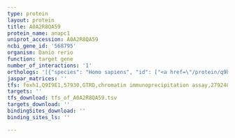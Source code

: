 ```yaml
---
type: protein
layout: protein
title: A0A2R8QA59
protein_name: anapc1
uniprot_accession: A0A2R8QA59
ncbi_gene_id: '568795'
organism: Danio rerio
function: target gene
number_of_interactions: '1'
orthologs: '[{"species": "Homo sapiens", "id": ["<a href=\"/protein/q9h1a4\">Q9H1A4</a>"]}, {"species": "Mus musculus", "id": ["<a href=\"/protein/p53995\">P53995</a>"]}, {"species": "Rattus norvegicus", "id": ["<a href=\"/protein/f1m801\">F1M801</a>"]}, {"species": "Drosophila melanogaster", "id": ["<a href=\"/protein/q9vxv3\">Q9VXV3</a>"]}]'
jaspar_matrices: ''
tfs: foxh1,Q9I9E1,57930,GTRD,chromatin immunoprecipitation assay,27924024%5Buid%5D,No
targets: ''
tfs_download: tfs_of_A0A2R8QA59.tsv
targets_download: ''
bindingSites_download: ''
binding_sites_ls: ''

---
```

